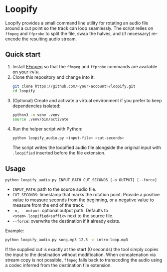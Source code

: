 # Loopify

Loopify provides a small command line utility for rotating an audio file around a
cut point so the track can loop seamlessly. The script relies on `ffmpeg` and
`ffprobe` to split the file, swap the halves, and (if necessary) re-encode the
resulting audio stream.

## Quick start

1. Install [FFmpeg](https://ffmpeg.org/) so that the `ffmpeg` and `ffprobe`
   commands are available on your `PATH`.
2. Clone this repository and change into it:
   ```bash
   git clone https://github.com/<your-account>/loopify.git
   cd loopify
   ```
3. (Optional) Create and activate a virtual environment if you prefer to keep
   dependencies isolated:
   ```bash
   python3 -m venv .venv
   source .venv/bin/activate
   ```
4. Run the helper script with Python:
   ```bash
   python loopify_audio.py <input-file> <cut-seconds>
   ```
   The script writes the loopified audio file alongside the original input with
   `.loopified` inserted before the file extension.

## Usage

```
python loopify_audio.py INPUT_PATH CUT_SECONDS [-o OUTPUT] [--force]
```

- `INPUT_PATH`: path to the source audio file.
- `CUT_SECONDS`: timestamp that marks the rotation point. Provide a positive
  value to measure seconds from the beginning, or a negative value to measure
  from the end of the track.
- `-o, --output`: optional output path. Defaults to `<stem>.loopified<suffix>`
  next to the source file.
- `--force`: overwrite the destination if it already exists.

Example:

```bash
python loopify_audio.py song.mp3 12.5 -o intro-loop.mp3
```

If the supplied cut is exactly at the start (0 seconds) the tool simply copies
the input to the destination without modification. When concatenation via
stream copy is not possible, `ffmpeg` falls back to transcoding the audio using a
codec inferred from the destination file extension.
